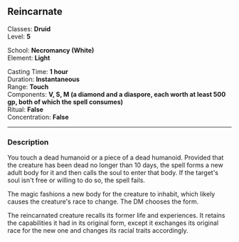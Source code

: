 ## Reincarnate

Classes: **Druid**  
Level: **5**  

School: **Necromancy (White)**  
Element: **Light**  

Casting Time: **1 hour**  
Duration: **Instantaneous**  
Range: **Touch**  
Components: **V, S, M (a diamond and a diaspore, each worth at least 500 gp, both of which the spell consumes)**  
Ritual: **False**  
Concentration: **False**  

------

### Description

You touch a dead humanoid or a piece of a dead humanoid. Provided that the creature has been dead no longer than 10 days, the spell forms a new adult body for it and then calls the soul to enter that body. If the target's soul isn't free or willing to do so, the spell fails.

The magic fashions a new body for the creature to inhabit, which likely causes the creature's race to change. The DM chooses the form.

The reincarnated creature recalls its former life and experiences. It retains the capabilities it had in its original form, except it exchanges its original race for the new one and changes its racial traits accordingly.